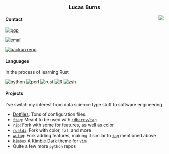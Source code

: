 <h3 align="center">Lucas Burns</h3>

<img align="right" src="https://lmburns.com/gallery/media/small/layers-2.png">

#### Contact

[![pgp](https://img.shields.io/badge/pgp-0xC011CBEF6628B679-313131?style=flat&labelColor=313131&color=313131)](https://github.com/lmburns.gpg)

[![email](https://img.shields.io/badge/email-lmb@lmburns.com-313131?style=flat&labelColor=313131&color=313131)](mailto:lmb@lmburns.com)

[![backup repo](https://img.shields.io/badge/git-git.lmburns.com-313131?style=flat&labelColor=313131&color=313131)](https://git.lmburns.com)

#### Languages

In the process of learning Rust

![python](https://img.shields.io/badge/Python-8%2F10-f79a32?style=flat&labelColor=313131)
![perl](https://img.shields.io/badge/Perl-6.5%2F10-4c96a8?style=flat&labelColor=313131)
![rust](https://img.shields.io/badge/Rust-4.5%2F10-ff5813?style=flat&labelColor=313131)
![R](https://img.shields.io/badge/R-6%2F10-DC3958?style=flat&labelColor=313131)
![zsh](https://img.shields.io/badge/ZSH-10%2F10-819C3B?style=flat&labelColor=313131)

#### Projects

I've switch my interest from data science type stuff to software engineering

* [Dotfiles](https://github.com/lmburns/dotfiles): Tons of configuration files
* [`ftag`](https://github.com/lmburns/ftag): Meant to be used with [`jdberry/tag`](https://github.com/jdberry/tag)
* [`rip`](https://github.com/lmburns/rip): Fork with some for features, as well as color
* [`rualdi`](https://github.com/lmburns/rualdi): Fork with color, `fzf`, and more
* [`wutag`](https://github.com/lmburns/wutag): Fork adding features, making it similar to [`tag`](https://github.com/jdberry/tag) mentioned above
* [`kimbox`](https://github.com/lmburns/kimbox) A [Kimbie Dark](https://marketplace.visualstudio.com/items?itemName=dnamsons.kimbie-dark-plus) theme for `vim`
* Quite a few more `python` repos
